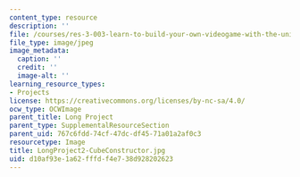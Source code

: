 ```yaml
---
content_type: resource
description: ''
file: /courses/res-3-003-learn-to-build-your-own-videogame-with-the-unity-game-engine-and-microsoft-kinect-january-iap-2017/d10af93e1a62fffdf4e738d928202623_LongProject2-CubeConstructor.jpg
file_type: image/jpeg
image_metadata:
  caption: ''
  credit: ''
  image-alt: ''
learning_resource_types:
- Projects
license: https://creativecommons.org/licenses/by-nc-sa/4.0/
ocw_type: OCWImage
parent_title: Long Project
parent_type: SupplementalResourceSection
parent_uid: 767c6fdd-74cf-47dc-df45-71a01a2af0c3
resourcetype: Image
title: LongProject2-CubeConstructor.jpg
uid: d10af93e-1a62-fffd-f4e7-38d928202623
---
```

